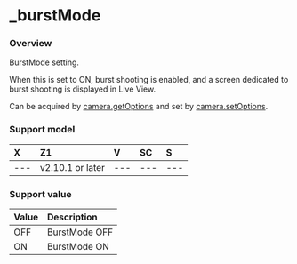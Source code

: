 # _burstMode

### Overview
BurstMode setting.

When this is set to ON, burst shooting is enabled, and a screen dedicated to burst shooting is displayed in Live View.  

Can be acquired by [camera.getOptions](../commands/camera.get_options.md) and set by [camera.setOptions](../commands/camera.set_options.md).

### Support model

| X | Z1 | V | SC | S |
|:--|:--|:--|:--|:--|
| --- | v2.10.1 or later | --- | --- | --- |

### Support value

| Value | Description |
|:--|:--|
| OFF | BurstMode OFF |
| ON | BurstMode ON |
